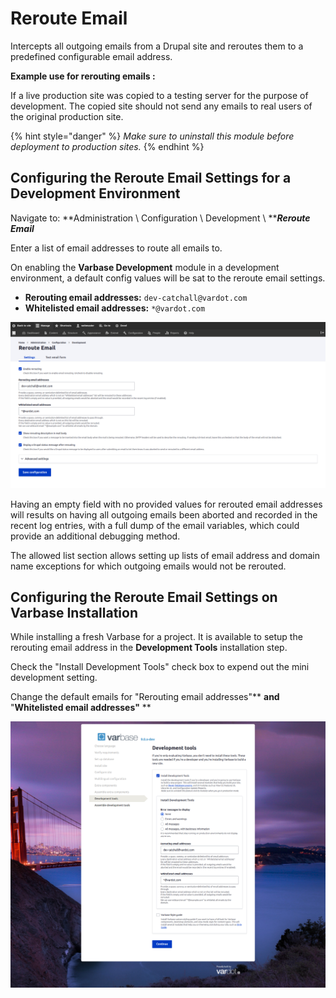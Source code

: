 # Reroute Email

Intercepts all outgoing emails from a Drupal site and reroutes them to a predefined configurable email address.

**Example use for rerouting emails :**

If a live production site was copied to a testing server for the purpose of development. The copied site should not send any emails to real users of the original production site.&#x20;

{% hint style="danger" %}
_Make sure to uninstall this module before deployment to production sites._
{% endhint %}

## Configuring the Reroute Email Settings for a Development Environment

Navigate to:  **Administration \ Configuration \ Development \ **_**Reroute Email**_

Enter a list of email addresses to route all emails to.

On enabling the **Varbase Development** module in a development environment, a default config values will be sat to the reroute email settings.

* **Rerouting email addresses:** `dev-catchall@vardot.com`
* **Whitelisted email addresses:** `*@vardot.com`

![Reroute Email Default Settings with Varbase Development](../../../.gitbook/assets/Reroute-Email-settings.png)

Having an empty field with no provided values for rerouted email addresses will results on having all outgoing emails been aborted and recorded in the recent log entries, with a full dump of the email variables, which could provide an additional debugging method.

The allowed list section allows setting up lists of email address and domain name exceptions for which outgoing emails would not be rerouted.

## Configuring the Reroute Email Settings on Varbase Installation

While installing a fresh Varbase for a project. It is available to setup the rerouting email address in the **Development Tools** installation step.

Check the "Install Development Tools" check box to expend out the mini development setting.

Change the default emails for "Rerouting email addresses"** **and** "**Whitelisted email addresses"** **

![Configure Rerouting Emails When installing Development Tools While Installing Varbase ](../../../.gitbook/assets/varbase-9-install--with-rerout-emails--in-development-tools.png)

